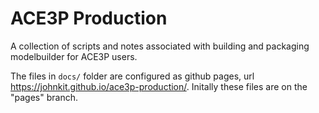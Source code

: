 # ACE3P Production

A collection of scripts and notes associated with building and packaging
modelbuilder for ACE3P users.

The files in `docs/` folder are configured as github pages, url
https://johnkit.github.io/ace3p-production/. Initally these files
are on the "pages" branch.
